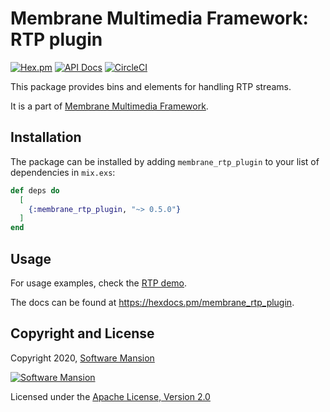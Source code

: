 # Membrane Multimedia Framework: RTP plugin
[![Hex.pm](https://img.shields.io/hexpm/v/membrane_rtp_plugin.svg)](https://hex.pm/packages/membrane_rtp_plugin)
[![API Docs](https://img.shields.io/badge/api-docs-yellow.svg?style=flat)](https://hexdocs.pm/membrane_rtp_plugin/)
[![CircleCI](https://circleci.com/gh/membraneframework/membrane_rtp_plugin.svg?style=svg)](https://circleci.com/gh/membraneframework/membrane_rtp_plugin)

This package provides bins and elements for handling RTP streams.

It is a part of [Membrane Multimedia Framework](https://membraneframework.org).

## Installation

The package can be installed by adding `membrane_rtp_plugin` to your list of dependencies in `mix.exs`:

```elixir
def deps do
  [
    {:membrane_rtp_plugin, "~> 0.5.0"}
  ]
end
```

## Usage

For usage examples, check the [RTP demo](https://github.com/membraneframework/membrane_demo/tree/master/rtp).

The docs can be found at <https://hexdocs.pm/membrane_rtp_plugin>.

## Copyright and License

Copyright 2020, [Software Mansion](https://swmansion.com/?utm_source=git&utm_medium=readme&utm_campaign=membrane_rtp_plugin)

[![Software Mansion](https://logo.swmansion.com/logo?color=white&variant=desktop&width=200&tag=membrane-github)](https://swmansion.com/?utm_source=git&utm_medium=readme&utm_campaign=membrane_rtp_plugin)

Licensed under the [Apache License, Version 2.0](LICENSE)
